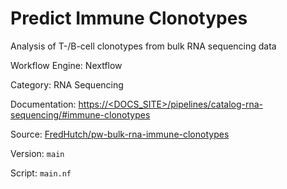 # Predict Immune Clonotypes

Analysis of T-/B-cell clonotypes from bulk RNA sequencing data


Workflow Engine: Nextflow


Category: RNA Sequencing


Documentation: [https://<DOCS_SITE>/pipelines/catalog-rna-sequencing/#immune-clonotypes](https://<DOCS_SITE>/pipelines/catalog-rna-sequencing/#immune-clonotypes)


Source: [FredHutch/pw-bulk-rna-immune-clonotypes](FredHutch/pw-bulk-rna-immune-clonotypes)


Version: `main`


Script: `main.nf`
